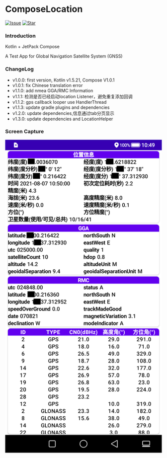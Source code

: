 # ComposeLocation

[![Issue](https://img.shields.io/github/issues/PhoneTools/ComposeLocation.svg)](https://github.com/PhoneTools/ComposeLocation/issues)
[![Star](https://img.shields.io/github/stars/PhoneTools/ComposeLocation.svg)](https://github.com/PhoneTools/ComposeLocation)

### Introduction

Kotlin + JetPack Compose

A Test App for Global Navigation Satellite System (GNSS)

### ChangeLog

- v1.0.0: first version, Kotlin v1.5.21, Compose V1.0.1
- v1.0.1: fix Chinese translation error
- v1.1.0: add nmea GGA/RMC Information
- v1.1.1: 检测是否已经启动location Listener，避免重复添加回调
- v1.1.2: gps callback looper use HandlerThread
- v1.1.3: update gradle plugins and dependencies
- v1.2.0: update dependencies,信息通过tab分页显示
- v1.3.0: update dependencies and LocationHelper

### Screen Capture

![avatar](capture/sample.png)